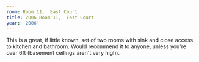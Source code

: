 ```yaml
---
room: Room 11,  East Court
title: 2006 Room 11,  East Court
year: '2006'
---
```


This is a great, if little known, set of two rooms with sink and close access to kitchen and bathroom. Would recommend it to anyone, unless you're over 6ft (basement ceilings aren't very high).